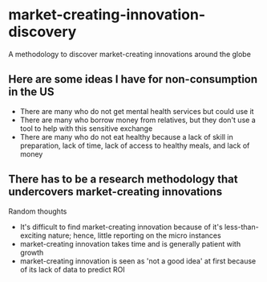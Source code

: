 # market-creating-innovation-discovery
A methodology to discover market-creating innovations around the globe

## Here are some ideas I have for non-consumption in the US
- There are many who do not get mental health services but could use it
- There are many who borrow money from relatives, but they don't use a tool to help with this sensitive exchange
- There are many who do not eat healthy because a lack of skill in preparation, lack of time, lack of access to healthy meals, and lack of money

## There has to be a research methodology that undercovers market-creating innovations
Random thoughts
- It's difficult to find market-creating innovation because of it's less-than-exciting nature; hence, little reporting on the micro instances
- market-creating innovation takes time and is generally patient with growth
- market-creating innovation is seen as 'not a good idea' at first because of its lack of data to predict ROI
